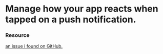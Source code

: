 # Manage how your app reacts when tapped on a push notification. 

### Resource
[an issue i found on GitHub.](https://github.com/matteopuc/swiftui-navigation-stack/issues/31)
